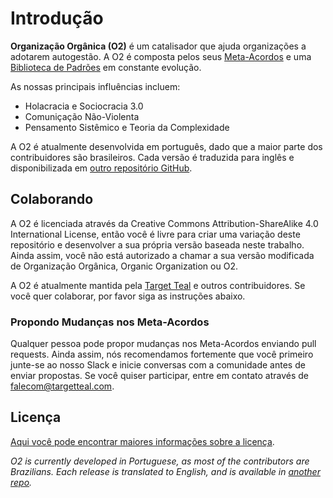 # Introdução

**Organização Orgânica \(O2\)** é um catalisador que ajuda organizações a adotarem autogestão. A O2 é composta pelos seus [Meta-Acordos](meta-acordos.md) e uma [Biblioteca de Padrões](/biblioteca/) em constante evolução.

As nossas principais influências incluem:
* Holacracia e Sociocracia 3.0
* Comuniçação Não-Violenta
* Pensamento Sistêmico e Teoria da Complexidade

A O2 é atualmente desenvolvida em português, dado que a maior parte dos contribuidores são brasileiros. Cada versão é traduzida para inglês e disponibilizada em [outro repositório GitHub](https://github.com/targetteal/organic-organization-translations/).

## Colaborando

A O2 é licenciada através da Creative Commons Attribution-ShareAlike 4.0 International License, então você é livre para criar uma variação deste repositório e desenvolver a sua própria versão baseada neste trabalho. Ainda assim, você não está autorizado a chamar a sua versão modificada de Organização Orgânica, Organic Organization ou O2.

A O2 é atualmente mantida pela [Target Teal](https://targetteal.com/pt/) e outros contribuidores. Se você quer colaborar, por favor siga as instruções abaixo.

### Propondo Mudanças nos Meta-Acordos

Qualquer pessoa pode propor mudanças nos Meta-Acordos enviando pull requests. Ainda assim, nós recomendamos fortemente que você primeiro junte-se ao nosso Slack e inicie conversas com a comunidade antes de enviar propostas. Se você quiser participar, entre em contato através de [falecom@targetteal.com](mailto:falecom@targetteal.com).

## Licença

[Aqui você pode encontrar maiores informações sobre a licença](license.md).

_O2 is currently developed in Portuguese, as most of the contributors are Brazilians. Each release is translated to English, and is available in_ [_another repo_](https://github.com/targetteal/organic-organization-translations/)_._
